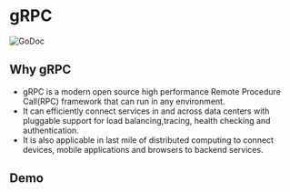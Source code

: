 # gRPC

![GoDoc](https://pkg.go.dev/badge/google.golang.org/grpc)

## Why gRPC

- gRPC is a modern open source high performance Remote Procedure Call(RPC) framework that can run in any environment.
- It can efficiently connect services in and across data centers with pluggable support for load balancing,tracing, health checking and authentication.
- It is also applicable in last mile of distributed computing to connect devices, mobile applications and browsers to backend services.

## Demo


